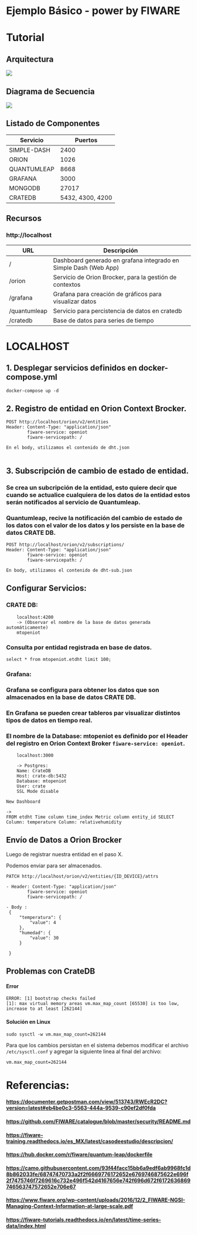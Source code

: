 # Ejemplo Básico - power by FIWARE

# Tutorial

## Arquitectura

![](docs/img/arquitectura.png)

## Diagrama de Secuencia

![](docs/img/secuencia.png)

## Listado de Componentes

| Servicio      | Puertos            |
| --------------|--------------------|
| SIMPLE-DASH   |  2400              |
| ORION         |  1026              |
| QUANTUMLEAP   |  8668              |
| GRAFANA       |  3000              |
| MONGODB       |  27017             |  
| CRATEDB       |  5432, 4300, 4200  |

## Recursos 

### http://localhost

| URL           | Descripción                                                          |
|---------------|----------------------------------------------------------------------|
| /             |   Dashboard generado en grafana integrado en Simple Dash (Web App)   |
| /orion        |   Servicio de Orion Brocker, para la gestión de contextos            |
| /grafana      |   Grafana para creación de gráficos para visualizar datos            |
| /quantumleap  |   Servicio para percistencia de datos en cratedb                     |
| /cratedb      |   Base de datos para series de tiempo                                |


# LOCALHOST
## 1. Desplegar servicios definidos en docker-compose.yml

```
docker-compose up -d
```
## 2. Registro de entidad en Orion Context Brocker.
```
POST http://localhost/orion/v2/entities
Header: Content-Type: "application/json"
        fiware-service: openiot
        fiware-servicepath: /

En el body, utilizamos el contenido de dht.json
 

```
## 3. Subscripción de cambio de estado de entidad.
### Se crea un subcripción de la entidad, esto quiere decir que cuando se actualice cualquiera de los datos de la entidad estos serán notificados al servicio de Quantumleap.
### Quantumleap, recive la notificación del cambio de estado de los datos con el valor de los datos y los persiste en la base de datos CRATE DB.


```
POST http://localhost/orion/v2/subscriptions/
Header: Content-Type: "application/json"
        fiware-service: openiot
        fiware-servicepath: /

En body, utilizamos el contenido de dht-sub.json

```


##  Configurar Servicios:
### CRATE DB:

```
    localhost:4200
    -> (Observar el nombre de la base de datos generada automáticamente)
    mtopeniot

```

### Consulta por entidad registrada en base de datos.

```
select * from mtopeniot.etdht limit 100;
```
### Grafana:
### Grafana se configura para obtener los datos que son almacenados en la base de datos CRATE DB.
### En Grafana se pueden crear tableros par visualizar distintos tipos de datos en tiempo real.

### El nombre de la Database: mtopeniot es definido por el Header del registro en Orion Context Broker `fiware-service: openiot`.

```
    localhost:3000

    -> Postgres:
    Name: CrateDB
    Host: crate-db:5432
    Database: mtopeniot
    User: crate
    SSL Mode disable
```
```
New Dashboard

->
FROM etdht Time column time_index Metric column entity_id SELECT Column: temperature Column: relativehumidity 
```
## Envío de Datos a Orion Brocker

Luego de registrar nuestra entidad en el paso X.

Podemos enviar para ser almacenados.


```
PATCH http://localhost/orion/v2/entities/{ID_DEVICE}/attrs

- Header: Content-Type: "application/json"
        fiware-service: openiot
        fiware-servicepath: /

- Body : 
 {
     "temperatura": {
         "value": 4
     },
     "humedad": {
         "value": 30
     }

 }

```

## Problemas con CrateDB

#### Error 
```
ERROR: [1] bootstrap checks failed
[1]: max virtual memory areas vm.max_map_count [65530] is too low, increase to at least [262144] 
```
#### Solución en Linux

```
sudo sysctl -w vm.max_map_count=262144
```

Para que los cambios persistan en el sistema debemos modificar el archivo `/etc/sysctl.conf` y agregar la siguiente linea al final del archivo:

```
vm.max_map_count=262144
```


# Referencias:


#### https://documenter.getpostman.com/view/513743/RWEcR2DC?version=latest#eb4be0c3-5563-444a-9539-c90ef2df0fda

#### https://github.com/FIWARE/catalogue/blob/master/security/README.md

#### https://fiware-training.readthedocs.io/es_MX/latest/casodeestudio/descripcion/

#### https://hub.docker.com/r/fiware/quantum-leap/dockerfile

#### https://camo.githubusercontent.com/93f44facc15bb6a9edf6ab9968fc1d8b862033fe/68747470733a2f2f6669776172652e6769746875622e696f2f7475746f7269616c732e496f542d4167656e742f696d672f6172636869746563747572652e706e67

#### https://www.fiware.org/wp-content/uploads/2016/12/2_FIWARE-NGSI-Managing-Context-Information-at-large-scale.pdf

#### https://fiware-tutorials.readthedocs.io/en/latest/time-series-data/index.html
